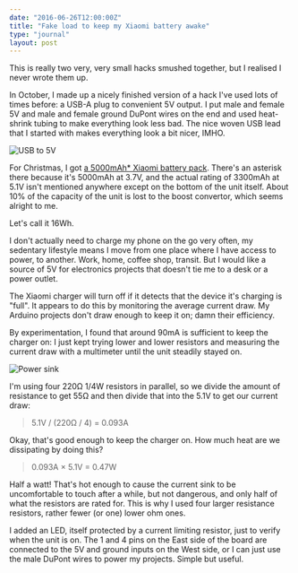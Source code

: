 ```yaml
---
date: "2016-06-26T12:00:00Z"
title: "Fake load to keep my Xiaomi battery awake"
type: "journal"
layout: post
---
```


This is really two very, very small hacks smushed together, but I realised I
never wrote them up.

In October, I made up a nicely finished version of a hack I've used lots of
times before: a USB-A plug to convenient 5V output. I put male and female 5V
and male and female ground DuPont wires on the end and used heat-shrink tubing
to make everything look less bad. The nice woven USB lead that I started with
makes everything look a bit nicer, IMHO.

![USB to 5V](https://pbs.twimg.com/media/CSU4PXVUsAASXON.jpg)

For Christmas, I got [a 5000mAh\* Xiaomi battery pack][x]. There's an asterisk
there because it's 5000mAh at 3.7V, and the actual rating of 3300mAh at 5.1V
isn't mentioned anywhere except on the bottom of the unit itself. About 10% of
the capacity of the unit is lost to the boost convertor, which seems alright to
me.

Let's call it 16Wh.

I don't actually need to charge my phone on the go very often, my sedentary
lifestyle means I move from one place where I have access to power, to another.
Work, home, coffee shop, transit. But I would like a source of 5V for
electronics projects that doesn't tie me to a desk or a power outlet.

The Xiaomi charger will turn off if it detects that the device it's charging is
"full". It appears to do this by monitoring the average current draw. My
Arduino projects don't draw enough to keep it on; damn their efficiency.


By experimentation, I found that around 90mA is sufficient to keep the charger
on: I just kept trying lower and lower resistors and measuring the current draw
with a multimeter until the unit steadily stayed on.

![Power sink](https://pbs.twimg.com/media/CZpqPZHWQAAKaTK.jpg)

I'm using four 220&ohm; 1/4W resistors in parallel, so we divide the amount of
resistance to get 55&ohm; and then divide that into the 5.1V to get our current
draw:

> 5.1V / (220&ohm; / 4) = 0.093A

Okay, that's good enough to keep the charger on. How much heat are we dissipating by doing this?

> 0.093A &times; 5.1V = 0.47W

Half a watt! That's hot enough to cause the current sink to be uncomfortable to
touch after a while, but not dangerous, and only half of what the resistors are
rated for. This is why I used four larger resistance resistors, rather fewer
(or one) lower ohm ones.

I added an LED, itself protected by a current limiting resistor, just to verify
when the unit is on. The 1 and 4 pins on the East side of the board are
connected to the 5V and ground inputs on the West side, or I can just use the
male DuPont wires to power my projects. Simple but useful.

[x]: https://www.amazon.com/Xiaomi-5000mAh-External-Battery-Portable/dp/B01BRF5JPC
